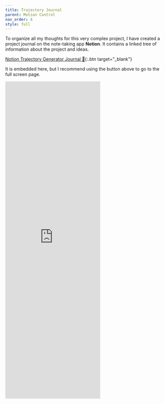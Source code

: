 ```yaml
---
title: Trajectory Journal
parent: Motion Control
nav_order: 4
style: full
---
```


To organize all my thoughts for this very complex project, I have created a
project journal on the note-taking app **Notion**. It contains a linked tree of
information about the project and ideas.

<!-- prettier-ignore-start -->
[Notion Trajectory Generator Journal 🔗](https://7842b-trajectory-generator.website/){:.btn target="_blank"} 

<!-- prettier-ignore-end -->

It is embedded here, but I recommend using the button above to go to the full
screen page.

<div class="h_iframe">
 <iframe src="https://7842b-trajectory-generator.website" title="7842B Trajectory Generator Journal" frameborder="0" height=1000></iframe>
</div>
